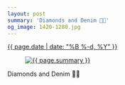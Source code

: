 ```yaml
---
layout: post
summary: 'Diamonds and Denim 💎👖'
og_image: 1420-1280.jpg
---
```


<p>
 <time>
  <a href="/1420">
   {{ page.date | date: "%B %-d, %Y" }}
  </a>
 </time>
 <a href="/1420">
  <figure data-taken="8/3/2021">
   <img alt="{{ page.summary }}" sizes="(min-width: 700px) 50vw, calc(100vw - 2rem)" src="{{ site.assets_url }}/1420-640.jpg" srcset="{{ site.assets_url }}/1420-320.jpg 320w, {{ site.assets_url }}/1420-640.jpg 640w, {{ site.assets_url }}/1420-960.jpg 960w, {{ site.assets_url }}/1420-1280.jpg 1280w"/>
  </figure>
 </a>
 <span>
  Diamonds and Denim 💎👖
 </span>
</p>
